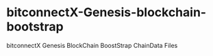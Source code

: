 # bitconnectX-Genesis-blockchain-bootstrap
bitconnectX Genesis BlockChain BoostStrap ChainData Files
